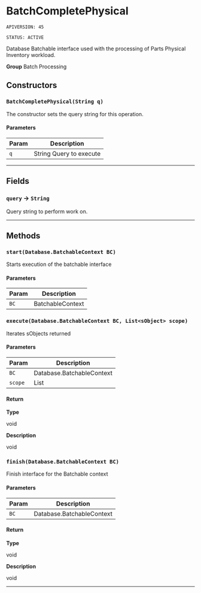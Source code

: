 # BatchCompletePhysical

`APIVERSION: 45`

`STATUS: ACTIVE`

Database Batchable interface used with the processing of Parts Physical Inventory workload.

**Group** Batch Processing

## Constructors

### `BatchCompletePhysical(String q)`

The constructor sets the query string for this operation.

#### Parameters

| Param | Description             |
| ----- | ----------------------- |
| `q`   | String Query to execute |

***

## Fields

### `query` → `String`

Query string to perform work on.

***

## Methods

### `start(Database.BatchableContext BC)`

Starts execution of the batchable interface

#### Parameters

| Param | Description      |
| ----- | ---------------- |
| `BC`  | BatchableContext |

### `execute(Database.BatchableContext BC, List<sObject> scope)`

Iterates sObjects returned

#### Parameters

| Param   | Description               |
| ------- | ------------------------- |
| `BC`    | Database.BatchableContext |
| `scope` | List                      |

#### Return

**Type**

void

**Description**

void

### `finish(Database.BatchableContext BC)`

Finish interface for the Batchable context

#### Parameters

| Param | Description               |
| ----- | ------------------------- |
| `BC`  | Database.BatchableContext |

#### Return

**Type**

void

**Description**

void

***
